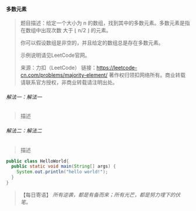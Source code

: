 #### 多数元素

> 题目描述：给定一个大小为 n 的数组，找到其中的多数元素。多数元素是指在数组中出现次数 大于 ⌊ n/2 ⌋ 的元素。
>
> 你可以假设数组是非空的，并且给定的数组总是存在多数元素。
>
> 示例说明请见LeetCode官网。
>
> 来源：力扣（LeetCode）
> 链接：https://leetcode-cn.com/problems/majority-element/
> 著作权归领扣网络所有。商业转载请联系官方授权，非商业转载请注明出处。

###### 解法一：解法一

> 描述

###### 解法二：解法二

> 描述

```java
public class HelloWorld{
  public static void main(String[] args) {
    System.out.println("hello world!");
  }
}
```

> 【每日寄语】 *所有逆袭，都是有备而来；所有光芒，都是努力埋下的伏笔。* 

